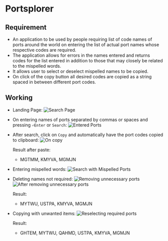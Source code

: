 # Portsplorer

## Requirement

- An application to be used by people requiring list of code names of ports around the world on entering the list of actual port names whose respective codes are required.
- The application allows for errors in the names entered and returns codes for the list entered in addition to those that may closely be related to the mispelled words.
- It allows user to select or deselect mispelled names to be copied.
- On click of the copy button all desired codes are copied as a string spaced in between different port codes.

## Working

- Landing Page:
  ![Search Page](/../snaps/images/first.png?raw=true "Search Page")
- On entering names of ports separated by commas or spaces and pressing `⏎Enter` or `Search`:
  ![Entered Ports](/../snaps/images/second.png?raw=true "Entered Ports")

- After search, click on `Copy` and automatically have the port codes copied to clipboard:
  ![On copy](/../snaps/images/third.png?raw=true "On copy")

  Result after paste:

  - MGTMM, KMYVA, MGMJN

- Entering mispelled words:
  ![Search with Mispelled Ports](/../snaps/images/fourth.png?raw=true "Search with Mispelled Ports")

- Deleting names not required:
  ![Removing unnecessary ports](/../snaps/images/fifth.png?raw=true "Removing unnecessary ports")
  ![After removing unnecessary ports](/../snaps/images/sixth.png?raw=true "After removing unnecessary ports")

  Result:

  - MYTWU, USTPA, KMYVA, MGMJN

- Copying with unwanted items:
  ![Reselecting required ports](/../snaps/images/seventh.png?raw=true "Reselecting required ports")

  Result:

  - GHTEM, MYTWU, QAHMD, USTPA, KMYVA, MGMJN
